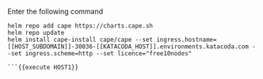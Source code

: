 
Enter the following command
```
helm repo add cape https://charts.cape.sh
helm repo update
helm install cape-install cape/cape --set ingress.hostname=[[HOST_SUBDOMAIN]]-30036-[[KATACODA_HOST]].environments.katacoda.com --set ingress.scheme=http --set licence="free10nodes"

```{{execute HOST1}}
